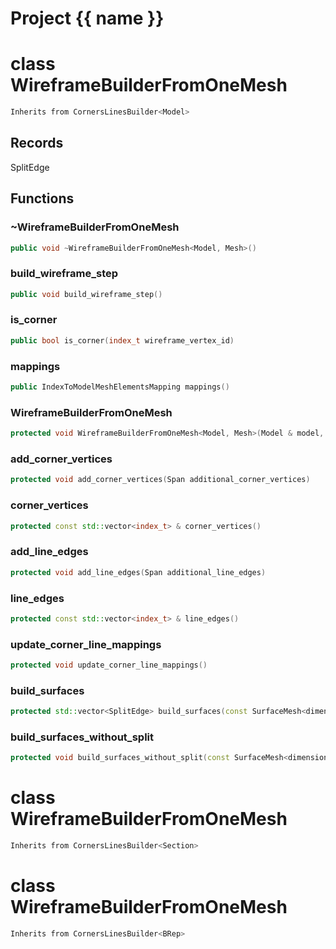 <script setup>
import {useRoute} from 'vitepress'
const {path} = useRoute()
const tokens = path.split('/')
const words = tokens[2].split('-');
for (let i = 0; i < words.length; i++) {
    words[i] = words[i].charAt(0).toUpperCase() + words[i].slice(1);
    words[i] = words[i].replace('geode', 'Geode')
}
const name = words.join('-');
</script>
# Project {{ name }}

# class WireframeBuilderFromOneMesh


```cpp
Inherits from CornersLinesBuilder<Model>
```



## Records

SplitEdge



## Functions

### ~WireframeBuilderFromOneMesh

```cpp
public void ~WireframeBuilderFromOneMesh<Model, Mesh>()
```


### build_wireframe_step

```cpp
public void build_wireframe_step()
```


### is_corner

```cpp
public bool is_corner(index_t wireframe_vertex_id)
```


### mappings

```cpp
public IndexToModelMeshElementsMapping mappings()
```


### WireframeBuilderFromOneMesh

```cpp
protected void WireframeBuilderFromOneMesh<Model, Mesh>(Model & model, const Mesh & one_mesh)
```


### add_corner_vertices

```cpp
protected void add_corner_vertices(Span additional_corner_vertices)
```


### corner_vertices

```cpp
protected const std::vector<index_t> & corner_vertices()
```


### add_line_edges

```cpp
protected void add_line_edges(Span additional_line_edges)
```


### line_edges

```cpp
protected const std::vector<index_t> & line_edges()
```


### update_corner_line_mappings

```cpp
protected void update_corner_line_mappings()
```


### build_surfaces

```cpp
protected std::vector<SplitEdge> build_surfaces(const SurfaceMesh<dimension> & whole_surface, const absl::flat_hash_map<index_t, index_t> & whole_surface_to_one_mesh_vertices, Span whole_surface_to_one_mesh_polygons, WireframeBuilderFromOneMesh<Model, Mesh>::ModelModifier & model_modifer)
```


### build_surfaces_without_split

```cpp
protected void build_surfaces_without_split(const SurfaceMesh<dimension> & whole_surface, const absl::flat_hash_map<index_t, index_t> & whole_surface_to_one_mesh_vertices, Span whole_surface_to_one_mesh_polygons)
```




# class WireframeBuilderFromOneMesh


```cpp
Inherits from CornersLinesBuilder<Section>
```



# class WireframeBuilderFromOneMesh


```cpp
Inherits from CornersLinesBuilder<BRep>
```




